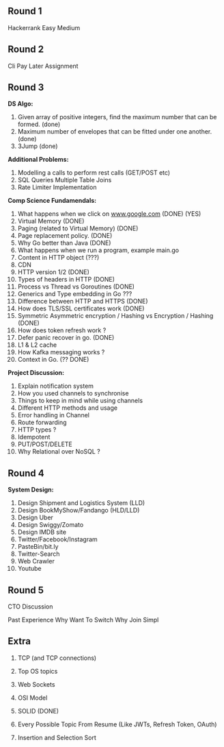 ## Round 1 

Hackerrank Easy Medium 

## Round 2 

Cli Pay Later Assignment 

## Round 3 

**DS Algo:**

1. Given array of positive integers, find the maximum number that can be formed. (done)
2. Maximum number of envelopes that can be fitted under one another. (done)
3. 3Jump (done)

**Additional Problems:** 
1. Modelling a calls to perform rest calls (GET/POST etc) 
2. SQL Queries Multiple Table Joins 
3. Rate Limiter Implementation 

**Comp Science Fundamendals:**

1. What happens when we click on www.google.com (DONE) (YES)
2. Virtual Memory (DONE) 
3. Paging (related to Virtual Memory) (DONE)
3. Page replacement policy. (DONE)
4. Why Go better than Java (DONE)
5. What happens when we run a program, example main.go 
6. Content in HTTP object (???)
7. CDN 
8. HTTP version 1/2 (DONE)
9. Types of headers in HTTP (DONE) 
10. Process vs Thread vs Goroutines (DONE)
11. Generics and Type embedding in Go ???
11. Difference between HTTP and HTTPS (DONE)
12. How does TLS/SSL certificates work (DONE)
13. Symmetric Asymmetric encryption / Hashing vs Encryption / Hashing (DONE)
14. How does token refresh work ? 
15. Defer panic recover in go. (DONE)
16. L1 & L2 cache 
17. How Kafka messaging works ? 
18. Context in Go. (?? DONE)


**Project Discussion:** 

1. Explain notification system 
2. How you used channels to synchronise 
3. Things to keep in mind while using channels 
4. Different HTTP methods and usage 
5. Error handling in Channel 
6. Route forwarding 
7. HTTP types ? 
8. Idempotent 
9. PUT/POST/DELETE 
10. Why Relational over NoSQL ?

## Round 4 

**System Design:** 

1. Design Shipment and Logistics System (LLD)
2. Design BookMyShow/Fandango (HLD/LLD)
3. Design Uber 
4. Design Swiggy/Zomato 
5. Design IMDB site
6. Twitter/Facebook/Instagram 
7. PasteBin/bit.ly 
8. Twitter-Search 
9. Web Crawler 
10. Youtube


## Round 5 

CTO Discussion 

Past Experience 
Why Want To Switch 
Why Join Simpl


## Extra 

1. TCP (and TCP connections)

2. Top OS topics

3. Web Sockets

4. OSI Model

5. SOLID (DONE)

6. Every Possible Topic From Resume (Like JWTs, Refresh Token, OAuth)

7. Insertion and Selection Sort 
